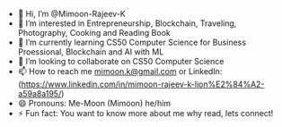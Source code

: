 - 👋 Hi, I’m @Mimoon-Rajeev-K
- 👀 I’m interested in Entrepreneurship, Blockchain, Traveling, Photography, Cooking and Reading Book
- 🌱 I’m currently learning CS50 Computer Science for Business Proessional, Blockchain and AI with ML
- 💞️ I’m looking to collaborate on CS50 Computer Science
- 📫 How to reach me mimoon.k@gmail.com or LinkedIn: (https://www.linkedin.com/in/mimoon-rajeev-k-lion%E2%84%A2-a59a8a195/)
- 😄 Pronouns: Me-Moon (Mimoon) he/him
- ⚡ Fun fact: You want to know more about me why read, lets connect!

<!---
Mimoon-Rajeev-K/Mimoon-Rajeev-K is a ✨ special ✨ repository because its `README.md` (this file) appears on your GitHub profile.
You can click the Preview link to take a look at your changes.
--->
